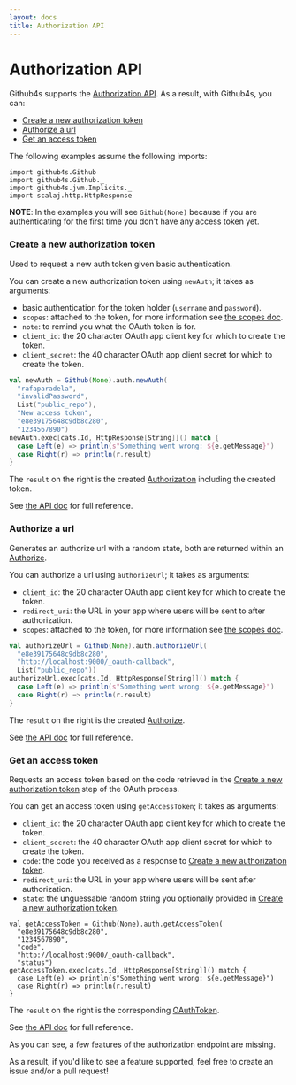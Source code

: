 ```yaml
---
layout: docs
title: Authorization API
---
```


# Authorization API

Github4s supports the [Authorization API](https://developer.github.com/v3/oauth_authorizations/). As a result,
with Github4s, you can:

- [Create a new authorization token](#create-a-new-authorization-token)
- [Authorize a url](#authorize-a-url)
- [Get an access token](#get-an-access-token)

The following examples assume the following imports:

```tut:silent
import github4s.Github
import github4s.Github._
import github4s.jvm.Implicits._
import scalaj.http.HttpResponse
```

**NOTE**: In the examples you will see `Github(None)`
because if you are authenticating for the first time you don't have any access token yet.

### Create a new authorization token

Used to request a new auth token given basic authentication.

You can create a new authorization token using `newAuth`; it takes as arguments:

- basic authentication for the token holder (`username` and `password`).
- `scopes`: attached to the token, for more information see [the scopes doc](https://developer.github.com/v3/oauth/#scopes).
- `note`: to remind you what the OAuth token is for.
- `client_id`: the 20 character OAuth app client key for which to create the token.
- `client_secret`: the 40 character OAuth app client secret for which to create the token.

```scala
val newAuth = Github(None).auth.newAuth(
  "rafaparadela",
  "invalidPassword",
  List("public_repo"),
  "New access token",
  "e8e39175648c9db8c280",
  "1234567890")
newAuth.exec[cats.Id, HttpResponse[String]]() match {
  case Left(e) => println(s"Something went wrong: ${e.getMessage}")
  case Right(r) => println(r.result)
}
```

The `result` on the right is the created [Authorization][auth-scala] including the created token.

See [the API doc](https://developer.github.com/v3/oauth_authorizations/#create-a-new-authorization) for full reference.


### Authorize a url

Generates an authorize url with a random state, both are returned within an [Authorize][auth-scala].

You can authorize a url using `authorizeUrl`; it takes as arguments:

- `client_id`: the 20 character OAuth app client key for which to create the token.
- `redirect_uri`: the URL in your app where users will be sent to after authorization.
- `scopes`: attached to the token, for more information see [the scopes doc](https://developer.github.com/v3/oauth/#scopes).

```scala
val authorizeUrl = Github(None).auth.authorizeUrl(
  "e8e39175648c9db8c280",
  "http://localhost:9000/_oauth-callback",
  List("public_repo"))
authorizeUrl.exec[cats.Id, HttpResponse[String]]() match {
  case Left(e) => println(s"Something went wrong: ${e.getMessage}")
  case Right(r) => println(r.result)
}
```

The `result` on the right is the created [Authorize][auth-scala].

See [the API doc](https://developer.github.com/v3/oauth/#web-application-flow) for full reference.


### Get an access token

Requests an access token based on the code retrieved in the [Create a new authorization token](#create-a-new-authorization-token) step of the OAuth process.

You can get an access token using `getAccessToken`; it takes as arguments:

- `client_id`: the 20 character OAuth app client key for which to create the token.
- `client_secret`: the 40 character OAuth app client secret for which to create the token.
- `code`: the code you received as a response to [Create a new authorization token](#create-a-new-authorization-token).
- `redirect_uri`: the URL in your app where users will be sent after authorization.
- `state`: the unguessable random string you optionally provided in [Create a new authorization token](#create-a-new-authorization-token).

```tut:silent
val getAccessToken = Github(None).auth.getAccessToken(
  "e8e39175648c9db8c280",
  "1234567890",
  "code",
  "http://localhost:9000/_oauth-callback",
  "status")
getAccessToken.exec[cats.Id, HttpResponse[String]]() match {
  case Left(e) => println(s"Something went wrong: ${e.getMessage}")
  case Right(r) => println(r.result)
}
```

The `result` on the right is the corresponding [OAuthToken][auth-scala].

See [the API doc](https://developer.github.com/v3/oauth/#web-application-flow) for full reference.

As you can see, a few features of the authorization endpoint are missing.

As a result, if you'd like to see a feature supported, feel free to create an issue and/or a pull request!

[auth-scala]: https://github.com/47deg/github4s/blob/master/github4s/shared/src/main/scala/github4s/free/domain/Authorization.scala